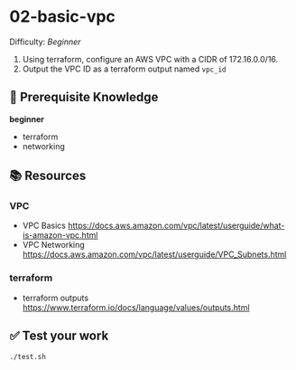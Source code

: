 # 02-basic-vpc

Difficulty: *Beginner*

1. Using terraform, configure an AWS VPC with a CIDR of 172.16.0.0/16.
2. Output the VPC ID as a terraform output named `vpc_id`

## :pencil: Prerequisite Knowledge

**beginner**
- terraform
- networking

## :books: Resources

### VPC

- VPC Basics
  https://docs.aws.amazon.com/vpc/latest/userguide/what-is-amazon-vpc.html
- VPC Networking
  https://docs.aws.amazon.com/vpc/latest/userguide/VPC_Subnets.html

### terraform

- terraform outputs
  https://www.terraform.io/docs/language/values/outputs.html

## :white_check_mark: Test your work

```
./test.sh
```
